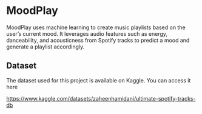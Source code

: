 # MoodPlay
MoodPlay uses machine learning to create music playlists based on the user’s current mood. It leverages audio features such as energy, danceability, and acousticness from Spotify tracks to predict a mood and generate a playlist accordingly.



## Dataset

The dataset used for this project is available on Kaggle. You can access it here

https://www.kaggle.com/datasets/zaheenhamidani/ultimate-spotify-tracks-db

